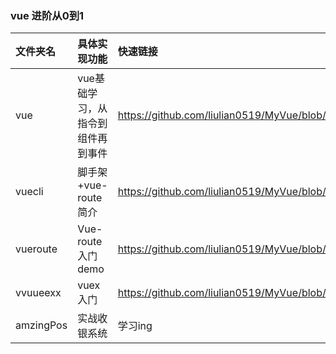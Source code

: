﻿
### vue 进阶从0到1
|文件夹名|具体实现功能|快速链接|
|:---|:---|:---|
|vue|vue基础学习，从指令到组件再到事件|https://github.com/liulian0519/MyVue/blob/master/vue/index.html|
|vuecli|脚手架+vue-route简介|https://github.com/liulian0519/MyVue/blob/master/vuecli/vuecliTest/index.html|
|vueroute|Vue-route入门demo|https://github.com/liulian0519/MyVue/blob/master/vueroute/vueRouter/src/main.js|
|vvuueexx|vuex入门|https://github.com/liulian0519/MyVue/blob/master/vvuueexx/Vvuueexx/src/main.js|
|amzingPos|实战收银系统|学习ing|
	
